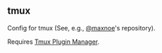 ## tmux
Config for tmux (See, e.g., [@maxnoe](https://github.com/maxnoe/dotfiles/blob/master/tmux/.tmux.conf)'s repository).

Requires [Tmux Plugin Manager](https://github.com/tmux-plugins/tpm).
